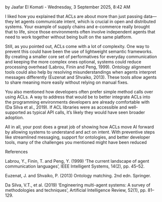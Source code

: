 by Jaafar El Komati - Wednesday, 3 September 2025, 8:42 AM

I liked how you explained that ACLs are about more than just passing data—they let agents communicate intent, which is crucial in open and distributed systems. Your example of supply chains and e-commerce really brought that to life, since those environments often involve independent agents that need to work together without being built on the same platform.

Still, as you pointed out, ACLs come with a lot of complexity. One way to prevent this could have been the use of lightweight semantic frameworks. By creating a smaller core set of performatives for everyday communication and keeping the more complex ones optional, systems could reduce processing overhead (Labrou, Finin and Peng, 1999). Ontology alignment tools could also help by resolving misunderstandings when agents interpret messages differently (Euzenat and Shvaiko, 2013). These tools allow agents to share meaning more easily without relying on manual fixes.

You also mentioned how developers often prefer simple method calls over using ACLs. A way to address that would be to better integrate ACLs into the programming environments developers are already comfortable with (Da Silva et al., 2019). If ACL libraries were as accessible and well-supported as typical API calls, it’s likely they would have seen broader adoption.

All in all, your post does a great job of showing how ACLs move AI forward by allowing systems to understand and act on intent. With preventive steps like streamlined messaging, support for ontologies, and better developer tools, many of the challenges you mentioned might have been reduced

References

Labrou, Y., Finin, T. and Peng, Y. (1999) ‘The current landscape of agent communication languages’, IEEE Intelligent Systems, 14(2), pp. 45–52.


Euzenat, J. and Shvaiko, P. (2013) Ontology matching. 2nd edn. Springer.


Da Silva, V.T., et al. (2019) ‘Engineering multi-agent systems: A survey of methodologies and techniques’, Artificial Intelligence Review, 52(1), pp. 81–129.

